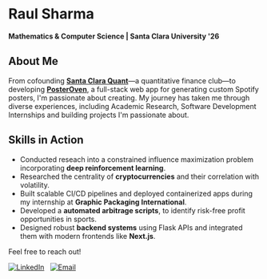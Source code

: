# Raul Sharma

**Mathematics & Computer Science | Santa Clara University '26**


## About Me

From cofounding [**Santa Clara Quant**](https://www.santaclaraquant.com)—a quantitative finance club—to developing [**PosterOven**](https://posteroven.vercel.app), a full-stack web app for generating custom Spotify posters, I'm passionate about creating. My journey has taken me through diverse experiences, including Academic Research, Software Development Internships and building projects I'm passionate about.

## Skills in Action

- Conducted reseach into a constrained influence maximization problem incorporating **deep reinforcement learning**.
- Researched the centrality of **cryptocurrencies** and their correlation with volatility.
- Built scalable CI/CD pipelines and deployed containerized apps during my internship at **Graphic Packaging International**.
- Developed a **automated arbitrage scripts**, to identify risk-free profit opportunities in sports.
- Designed robust **backend systems** using Flask APIs and integrated them with modern frontends like **Next.js**.
  
Feel free to reach out!

[![LinkedIn](https://img.shields.io/badge/LinkedIn-0077B5?style=for-the-badge&logo=linkedin&logoColor=white)](https://www.linkedin.com/in/raul-sharma-046937256/) &nbsp;
[![Email](https://img.shields.io/badge/Email-D14836?style=for-the-badge&logo=gmail&logoColor=white)](mailto:rsharma7@scu.edu)


<!--
**raulsharma21/raulsharma21** is a ✨ _special_ ✨ repository because its `README.md` (this file) appears on your GitHub profile.

Here are some ideas to get you started:

- 🔭 I’m currently working on ...
- 🌱 I’m currently learning ...
- 👯 I’m looking to collaborate on ...
- 🤔 I’m looking for help with ...
- 💬 Ask me about ...
- 📫 How to reach me: ...
- 😄 Pronouns: ...
- ⚡ Fun fact: ...
-->
